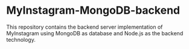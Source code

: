 # MyInstagram-MongoDB-backend
This repository contains the backend server implementation of MyInstagram using MongoDB as database and Node.js as the backend  technology.
